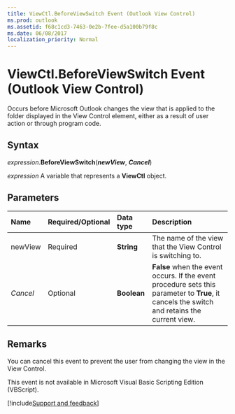 ```yaml
---
title: ViewCtl.BeforeViewSwitch Event (Outlook View Control)
ms.prod: outlook
ms.assetid: f68c1cd3-7463-0e2b-7fee-d5a100b79f8c
ms.date: 06/08/2017
localization_priority: Normal
---
```



# ViewCtl.BeforeViewSwitch Event (Outlook View Control)

Occurs before Microsoft Outlook changes the view that is applied to the folder displayed in the View Control element, either as a result of user action or through program code. 


## Syntax

_expression_.**BeforeViewSwitch**(**_newView_**,  **_Cancel_**)

_expression_ A variable that represents a **ViewCtl** object.


## Parameters



|Name|Required/Optional|Data type|Description|
|:-----|:-----|:-----|:-----|
|newView|Required| **String**|The name of the view that the View Control is switching to.|
|_Cancel_|Optional| **Boolean**| **False** when the event occurs. If the event procedure sets this parameter to **True**, it cancels the switch and retains the current view.|

## Remarks

You can cancel this event to prevent the user from changing the view in the View Control. 

This event is not available in Microsoft Visual Basic Scripting Edition (VBScript).

[!include[Support and feedback](~/includes/feedback-boilerplate.md)]